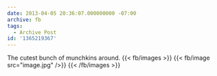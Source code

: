 ```yaml
---
date: 2013-04-05 20:36:07.000000000 -07:00
archive: fb
tags: 
  - Archive Post
id: '1365219367'
---
```


The cutest bunch of munchkins around.
{{< fb/images >}}
{{< fb/image src="image.jpg" />}}
{{< /fb/images >}}
